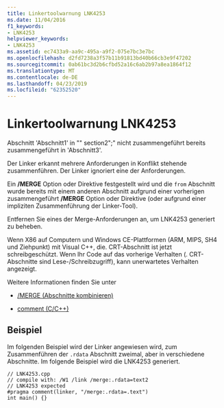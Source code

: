 ```yaml
---
title: Linkertoolwarnung LNK4253
ms.date: 11/04/2016
f1_keywords:
- LNK4253
helpviewer_keywords:
- LNK4253
ms.assetid: ec7433a9-aa9c-495a-a9f2-075e7bc3e7bc
ms.openlocfilehash: d2fd7238a3f57b11b91813bd40b66cb3e9f47202
ms.sourcegitcommit: 0ab61bc3d2b6cfbd52a16c6ab2b97a8ea1864f12
ms.translationtype: MT
ms.contentlocale: de-DE
ms.lasthandoff: 04/23/2019
ms.locfileid: "62352520"
---
```

# <a name="linker-tools-warning-lnk4253"></a>Linkertoolwarnung LNK4253

Abschnitt 'Abschnitt1' in "" section2";" nicht zusammengeführt bereits zusammengeführt in 'Abschnitt3'.

Der Linker erkannt mehrere Anforderungen in Konflikt stehende zusammenführen. Der Linker ignoriert eine der Anforderungen.

Ein **/MERGE** Option oder Direktive festgestellt wird und die `from` Abschnitt wurde bereits mit einem anderen Abschnitt aufgrund einer vorherigen zusammengeführt **/MERGE** Option oder Direktive (oder aufgrund einer impliziten Zusammenführung der Linker-Tool).

Entfernen Sie eines der Merge-Anforderungen an, um LNK4253 generiert zu beheben.

Wenn X86 auf Computern und Windows CE-Plattformen (ARM, MIPS, SH4 und Ziehpunkt) mit Visual C++, die. CRT-Abschnitt ist jetzt schreibgeschützt. Wenn Ihr Code auf das vorherige Verhalten (. CRT-Abschnitte sind Lese-/Schreibzugriff), kann unerwartetes Verhalten angezeigt.

Weitere Informationen finden Sie unter

- [/MERGE (Abschnitte kombinieren)](../../build/reference/merge-combine-sections.md)

- [comment (C/C++)](../../preprocessor/comment-c-cpp.md)

## <a name="example"></a>Beispiel

Im folgenden Beispiel wird der Linker angewiesen wird, zum Zusammenführen der `.rdata` Abschnitt zweimal, aber in verschiedene Abschnitte. Im folgende Beispiel wird die LNK4253 generiert.

```
// LNK4253.cpp
// compile with: /W1 /link /merge:.rdata=text2
// LNK4253 expected
#pragma comment(linker, "/merge:.rdata=.text")
int main() {}
```